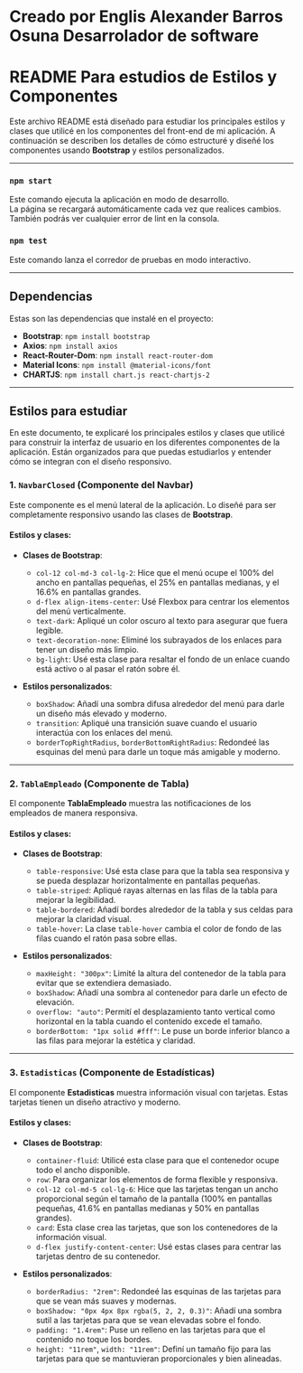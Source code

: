 # Creado por Englis Alexander Barros Osuna Desarrolador de software
# README Para estudios de Estilos y Componentes

Este archivo README está diseñado para estudiar los principales estilos y clases que utilicé en los componentes del front-end de mi aplicación. A continuación se describen los detalles de cómo estructuré y diseñé los componentes usando **Bootstrap** y estilos personalizados.

---

### `npm start`
Este comando ejecuta la aplicación en modo de desarrollo.\
La página se recargará automáticamente cada vez que realices cambios.\
También podrás ver cualquier error de lint en la consola.

### `npm test`

Este comando lanza el corredor de pruebas en modo interactivo.

---

## Dependencias

Estas son las dependencias que instalé en el proyecto:

- **Bootstrap**: `npm install bootstrap`
- **Axios**: `npm install axios`
- **React-Router-Dom**: `npm install react-router-dom`
- **Material Icons**: `npm install @material-icons/font`
- **CHARTJS**: `npm install chart.js react-chartjs-2`


---

## Estilos para estudiar

En este documento, te explicaré los principales estilos y clases que utilicé para construir la interfaz de usuario en los diferentes componentes de la aplicación. Están organizados para que puedas estudiarlos y entender cómo se integran con el diseño responsivo.

### 1. `NavbarClosed` (Componente del Navbar)

Este componente es el menú lateral de la aplicación. Lo diseñé para ser completamente responsivo usando las clases de **Bootstrap**.

#### Estilos y clases:

- **Clases de Bootstrap**:
  - `col-12 col-md-3 col-lg-2`: Hice que el menú ocupe el 100% del ancho en pantallas pequeñas, el 25% en pantallas medianas, y el 16.6% en pantallas grandes.
  - `d-flex align-items-center`: Usé Flexbox para centrar los elementos del menú verticalmente.
  - `text-dark`: Apliqué un color oscuro al texto para asegurar que fuera legible.
  - `text-decoration-none`: Eliminé los subrayados de los enlaces para tener un diseño más limpio.
  - `bg-light`: Usé esta clase para resaltar el fondo de un enlace cuando está activo o al pasar el ratón sobre él.

- **Estilos personalizados**:
  - `boxShadow`: Añadí una sombra difusa alrededor del menú para darle un diseño más elevado y moderno.
  - `transition`: Apliqué una transición suave cuando el usuario interactúa con los enlaces del menú.
  - `borderTopRightRadius`, `borderBottomRightRadius`: Redondeé las esquinas del menú para darle un toque más amigable y moderno.

---

### 2. `TablaEmpleado` (Componente de Tabla)

El componente **TablaEmpleado** muestra las notificaciones de los empleados de manera responsiva.

#### Estilos y clases:

- **Clases de Bootstrap**:
  - `table-responsive`: Usé esta clase para que la tabla sea responsiva y se pueda desplazar horizontalmente en pantallas pequeñas.
  - `table-striped`: Apliqué rayas alternas en las filas de la tabla para mejorar la legibilidad.
  - `table-bordered`: Añadí bordes alrededor de la tabla y sus celdas para mejorar la claridad visual.
  - `table-hover`: La clase `table-hover` cambia el color de fondo de las filas cuando el ratón pasa sobre ellas.

- **Estilos personalizados**:
  - `maxHeight: "300px"`: Limité la altura del contenedor de la tabla para evitar que se extendiera demasiado.
  - `boxShadow`: Añadí una sombra al contenedor para darle un efecto de elevación.
  - `overflow: "auto"`: Permití el desplazamiento tanto vertical como horizontal en la tabla cuando el contenido excede el tamaño.
  - `borderBottom: "1px solid #fff"`: Le puse un borde inferior blanco a las filas para mejorar la estética y claridad.

---

### 3. `Estadisticas` (Componente de Estadísticas)

El componente **Estadisticas** muestra información visual con tarjetas. Estas tarjetas tienen un diseño atractivo y moderno.

#### Estilos y clases:

- **Clases de Bootstrap**:
  - `container-fluid`: Utilicé esta clase para que el contenedor ocupe todo el ancho disponible.
  - `row`: Para organizar los elementos de forma flexible y responsiva.
  - `col-12 col-md-5 col-lg-6`: Hice que las tarjetas tengan un ancho proporcional según el tamaño de la pantalla (100% en pantallas pequeñas, 41.6% en pantallas medianas y 50% en pantallas grandes).
  - `card`: Esta clase crea las tarjetas, que son los contenedores de la información visual.
  - `d-flex justify-content-center`: Usé estas clases para centrar las tarjetas dentro de su contenedor.

- **Estilos personalizados**:
  - `borderRadius: "2rem"`: Redondeé las esquinas de las tarjetas para que se vean más suaves y modernas.
  - `boxShadow: "0px 4px 8px rgba(5, 2, 2, 0.3)"`: Añadí una sombra sutil a las tarjetas para que se vean elevadas sobre el fondo.
  - `padding: "1.4rem"`: Puse un relleno en las tarjetas para que el contenido no toque los bordes.
  - `height: "11rem"`, `width: "11rem"`: Definí un tamaño fijo para las tarjetas para que se mantuvieran proporcionales y bien alineadas.
